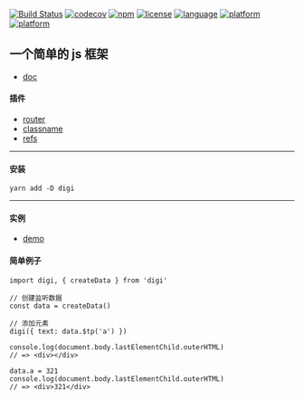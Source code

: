 [![Build Status](https://travis-ci.org/digi1874/digi.svg?branch=master)](https://travis-ci.org/digi1874/digi)
[![codecov](https://codecov.io/gh/digi1874/digi/branch/master/graph/badge.svg)](https://codecov.io/gh/digi1874/digi)
[![npm](https://img.shields.io/npm/v/digi.svg)](https://www.npmjs.com/package/digi)
[![license](https://img.shields.io/npm/l/digi.svg)](https://github.com/digi1874/digi/blob/master/LICENSE)
[![language](https://img.shields.io/badge/language-javascript-orange.svg)](https://developer.mozilla.org/bm/docs/Web/JavaScript)
[![platform](https://img.shields.io/badge/platform-nodejs-lightgrey.svg)](https://nodejs.org)
[![platform](https://img.shields.io/badge/platform-browser-lightgrey.svg)](https://baike.baidu.com/item/%E6%B5%8F%E8%A7%88%E5%99%A8/213911)

## 一个简单的 js 框架

- [doc](https://digi1874.github.io/digi-doc/1.0.9/index.html)

#### 插件
- [router](https://github.com/digi1874/digi-router)
- [classname](https://github.com/digi1874/digi-classname)
- [refs](https://github.com/digi1874/digi-refs)

----
#### 安装
```
yarn add -D digi
```

----
#### 实例
- [demo](https://github.com/lin09/digi-demo)

#### 简单例子
```
import digi, { createData } from 'digi'

// 创建监听数据
const data = createData()

// 添加元素
digi({ text: data.$tp('a') })

console.log(document.body.lastElementChild.outerHTML)
// => <div></div>

data.a = 321
console.log(document.body.lastElementChild.outerHTML)
// => <div>321</div>
```
